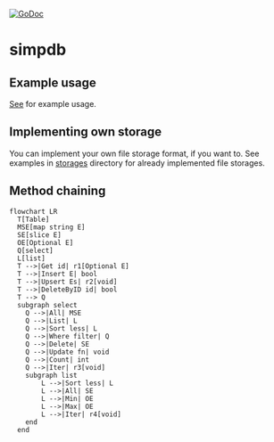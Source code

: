 [![GoDoc][doc-img]][doc]

# simpdb

## Example usage
[See](./cmd/main.go) for example usage.

## Implementing own storage
You can implement your own file storage format, if you want to. See examples in [storages](./storages) directory for already implemented file storages.

## Method chaining

```mermaid
flowchart LR
  T[Table]
  MSE[map string E]
  SE[slice E]
  OE[Optional E]
  Q[select]
  L[list]
  T -->|Get id| r1[Optional E]
  T -->|Insert E| bool
  T -->|Upsert Es| r2[void]
  T -->|DeleteByID id| bool
  T --> Q
  subgraph select
    Q -->|All| MSE
    Q -->|List| L
    Q -->|Sort less| L
    Q -->|Where filter| Q
    Q -->|Delete| SE
    Q -->|Update fn| void
    Q -->|Count| int
    Q -->|Iter| r3[void]
    subgraph list
        L -->|Sort less| L
        L -->|All| SE
        L -->|Min| OE
        L -->|Max| OE
        L -->|Iter| r4[void]
    end
  end
```

[doc-img]: https://pkg.go.dev/badge/github.com/rprtr258/simpdb
[doc]: https://pkg.go.dev/github.com/rprtr258/simpdb
